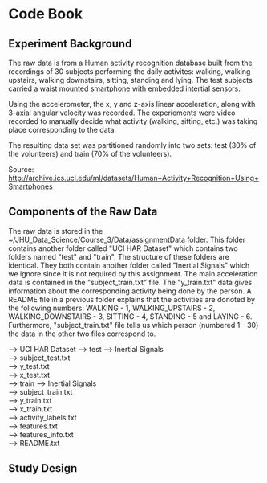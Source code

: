 Code Book
=========

Experiment Background
---------------------
The raw data is from a Human activity recognition database built from the recordings of 30 subjects performing the daily activites: walking, walking upstairs, walking downstairs, sitting, standing and lying. The test subjects carried a waist mounted smartphone with embedded intertial sensors. 

Using the accelerometer, the x, y and z-axis linear acceleration, along with 3-axial angular velocity was recorded. The experiements were video recorded to manually decide what activity (walking, sitting, etc.) was taking place corresponding to the data. 

The resulting data set was partitioned randomly into two sets: test (30% of the volunteers) and train (70% of the volunteers).

Source: http://archive.ics.uci.edu/ml/datasets/Human+Activity+Recognition+Using+Smartphones

Components of the Raw Data
--------------------------
The raw data is stored in the ~/JHU_Data_Science/Course_3/Data/assignmentData folder. This folder contains another folder called "UCI HAR Dataset" which contains two folders named "test" and "train". The structure of these folders are identical. They both contain another folder called "Inertial Signals" which we ignore since it is not required by this assignment. The main acceleration data is contained in the "subject_train.txt" file. The "y_train.txt" data gives information about the corresponding activity being done by the person. A README file in a previous folder explains that the activities are donoted by the following numbers: WALKING - 1, WALKING_UPSTAIRS - 2, WALKING_DOWNSTAIRS - 3, SITTING - 4, STANDING - 5 and LAYING - 6. Furthermore, "subject_train.txt" file tells us which person (numbered 1 - 30) the data in the other two files correspond to.   

--> UCI HAR Dataset --> test --> Inertial Signals  
                             --> subject_test.txt  
                             --> y_test.txt  
                             --> x_test.txt  
                    --> train --> Inertial Signals  
                              --> subject_train.txt  
                              --> y_train.txt  
                              --> x_train.txt  
                    --> activity_labels.txt  
                    --> features.txt  
                    --> features_info.txt  
                    --> README.txt  
                   



Study Design
------------
